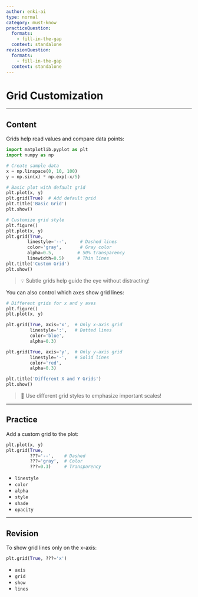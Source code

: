 ```yaml
---
author: enki-ai
type: normal
category: must-know
practiceQuestion:
  formats:
    - fill-in-the-gap
  context: standalone
revisionQuestion:
  formats:
    - fill-in-the-gap
  context: standalone
---
```


# Grid Customization

---
## Content

Grids help read values and compare data points:

```python
import matplotlib.pyplot as plt
import numpy as np

# Create sample data
x = np.linspace(0, 10, 100)
y = np.sin(x) * np.exp(-x/5)

# Basic plot with default grid
plt.plot(x, y)
plt.grid(True)  # Add default grid
plt.title('Basic Grid')
plt.show()

# Customize grid style
plt.figure()
plt.plot(x, y)
plt.grid(True,
        linestyle='--',     # Dashed lines
        color='gray',       # Gray color
        alpha=0.5,         # 50% transparency
        linewidth=0.5)     # Thin lines
plt.title('Custom Grid')
plt.show()
```

> 💡 Subtle grids help guide the eye without distracting!

You can also control which axes show grid lines:

```python
# Different grids for x and y axes
plt.figure()
plt.plot(x, y)

plt.grid(True, axis='x',  # Only x-axis grid
         linestyle=':',   # Dotted lines
         color='blue',
         alpha=0.3)

plt.grid(True, axis='y',  # Only y-axis grid
         linestyle='-',   # Solid lines
         color='red',
         alpha=0.3)

plt.title('Different X and Y Grids')
plt.show()
```

> 🎯 Use different grid styles to emphasize important scales!

---
## Practice

Add a custom grid to the plot:

```python
plt.plot(x, y)
plt.grid(True,
         ???='--',    # Dashed
         ???='gray',  # Color
         ???=0.3)     # Transparency
```

- `linestyle`
- `color`
- `alpha`
- `style`
- `shade`
- `opacity`

---
## Revision

To show grid lines only on the x-axis:

```python
plt.grid(True, ???='x')
```

- `axis`
- `grid`
- `show`
- `lines` 